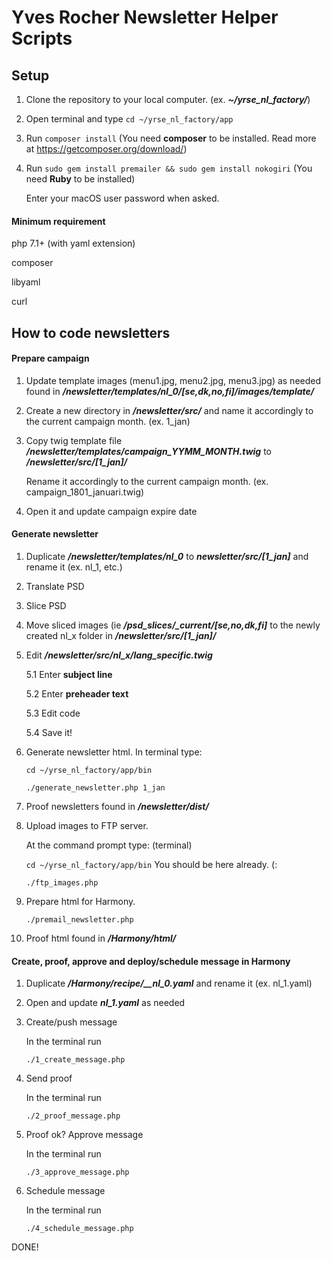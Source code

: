 # Yves Rocher Newsletter Helper Scripts

## Setup

1. Clone the repository to your local computer. (ex. **_~/yrse_nl_factory/_**)

2. Open terminal and type `cd ~/yrse_nl_factory/app`

3. Run `composer install` (You need **composer** to be installed. Read more at https://getcomposer.org/download/)

4. Run `sudo gem install premailer && sudo gem install nokogiri` (You need **Ruby** to be installed)

   Enter your macOS user password when asked.

#### Minimum requirement

php 7.1+ (with yaml extension)

composer

libyaml

curl


## How to code newsletters

#### Prepare campaign

1. Update template images (menu1.jpg, menu2.jpg, menu3.jpg) as needed found in **_/newsletter/templates/nl_0/[se,dk,no,fi]/images/template/_**

2. Create a new directory in **_/newsletter/src/_** and name it accordingly to the current campaign month. (ex. 1_jan)

3. Copy twig template file **_/newsletter/templates/campaign_YYMM_MONTH.twig_** to **_/newsletter/src/[1_jan]/_**

   Rename it accordingly to the current campaign month. (ex. campaign_1801_januari.twig)

4. Open it and update campaign expire date


#### Generate newsletter

1. Duplicate **_/newsletter/templates/nl_0_** to **_newsletter/src/[1_jan]_** and rename it (ex. nl_1, etc.)

2. Translate PSD

3. Slice PSD

4. Move sliced images (ie **_/psd_slices/\_current/[se,no,dk,fi]_** to the newly created nl_x folder in **_/newsletter/src/[1_jan]/_**

5. Edit **_/newsletter/src/nl_x/lang_specific.twig_**

   5.1 Enter **subject line**

   5.2 Enter **preheader text**

   5.3 Edit code

   5.4 Save it!


6. Generate newsletter html. In terminal type:

   `cd ~/yrse_nl_factory/app/bin`

   `./generate_newsletter.php 1_jan`


7. Proof newsletters found in **_/newsletter/dist/_**

8. Upload images to FTP server.

   At the command prompt type: (terminal)

   `cd ~/yrse_nl_factory/app/bin` You should be here already. (:

   `./ftp_images.php`


9. Prepare html for Harmony.

   `./premail_newsletter.php`


10. Proof html found in **_/Harmony/html/_**


#### Create, proof, approve and deploy/schedule message in Harmony

1. Duplicate **_/Harmony/recipe/\_\_nl\_0.yaml_** and rename it (ex. nl_1.yaml)

2. Open and update **_nl\_1.yaml_** as needed

3. Create/push message

   In the terminal run

   `./1_create_message.php`


4. Send proof 

   In the terminal run

   `./2_proof_message.php`


5. Proof ok? Approve message

   In the terminal run

   `./3_approve_message.php`
 

6. Schedule message

   In the terminal run

   `./4_schedule_message.php`
 

DONE!